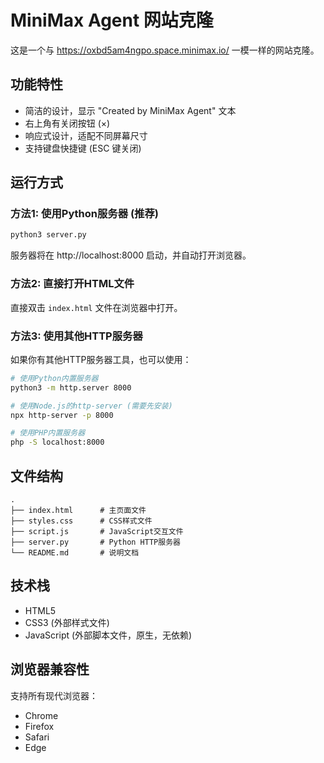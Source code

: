 # MiniMax Agent 网站克隆

这是一个与 https://oxbd5am4ngpo.space.minimax.io/ 一模一样的网站克隆。

## 功能特性

- 简洁的设计，显示 "Created by MiniMax Agent" 文本
- 右上角有关闭按钮 (×)
- 响应式设计，适配不同屏幕尺寸
- 支持键盘快捷键 (ESC 键关闭)

## 运行方式

### 方法1: 使用Python服务器 (推荐)

```bash
python3 server.py
```

服务器将在 http://localhost:8000 启动，并自动打开浏览器。

### 方法2: 直接打开HTML文件

直接双击 `index.html` 文件在浏览器中打开。

### 方法3: 使用其他HTTP服务器

如果你有其他HTTP服务器工具，也可以使用：

```bash
# 使用Python内置服务器
python3 -m http.server 8000

# 使用Node.js的http-server (需要先安装)
npx http-server -p 8000

# 使用PHP内置服务器
php -S localhost:8000
```

## 文件结构

```
.
├── index.html      # 主页面文件
├── styles.css      # CSS样式文件
├── script.js       # JavaScript交互文件
├── server.py       # Python HTTP服务器
└── README.md       # 说明文档
```

## 技术栈

- HTML5
- CSS3 (外部样式文件)
- JavaScript (外部脚本文件，原生，无依赖)

## 浏览器兼容性

支持所有现代浏览器：
- Chrome
- Firefox
- Safari
- Edge 